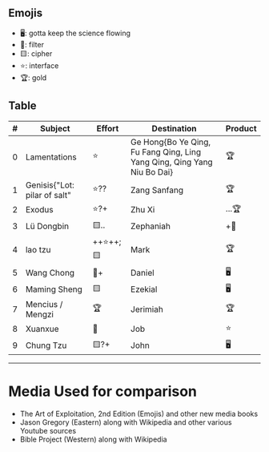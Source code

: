 ## Emojis
* 🖥️: gotta keep the science flowing
* 🌙: filter 
* 🟨: cipher
* ⭐: interface
* 🏆: gold 

## Table
| # | Subject | Effort | Destination | Product |
| ----- | ----- | ------ | ------ | ----- |
| 0 | Lamentations | ⭐ | Ge Hong{Bo Ye Qing, Fu Fang Qing, Ling Yang Qing, Qing Yang Niu Bo Dai}  | 🏆 |
| 1 | Genisis{"Lot: pilar of salt" | ⭐?? | Zang Sanfang | 🏆 |
| 2 | Exodus | ⭐?+ | Zhu Xi | ...🏆 | 
| 3 | Lü Dongbin | 🟨.. | Zephaniah | +🌙 |
| 4 | lao tzu | ++⭐++;🟨 | Mark | 🏆 |
| 5 | Wang Chong | 🌙+ | Daniel | 🖥️ |
| 6 | Maming Sheng | 🟨 | Ezekial | 🖥️ |
| 7 | Mencius / Mengzi | 🏆 | Jerimiah | 🏆 |
| 8 | Xuanxue | 🌙 | Job | ⭐ |
| 9 | Chung Tzu | 🟨?+ | John | 🖥️ |

---

# Media Used for comparison
* The Art of Exploitation, 2nd Edition (Emojis) and other new media books
* Jason Gregory (Eastern) along with Wikipedia and other various Youtube sources
* Bible Project (Western) along with Wikipedia
